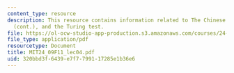 ```yaml
---
content_type: resource
description: This resource contains information related to The Chinese room argument
  (cont.), and the Turing test.
file: https://ol-ocw-studio-app-production.s3.amazonaws.com/courses/24-09-minds-and-machines-fall-2011/320bbd3f6439e7f7799117285e1b36e6_MIT24_09F11_lec04.pdf
file_type: application/pdf
resourcetype: Document
title: MIT24_09F11_lec04.pdf
uid: 320bbd3f-6439-e7f7-7991-17285e1b36e6
---
```


